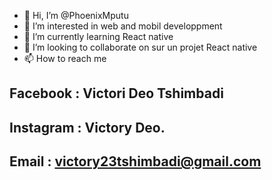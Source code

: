 - 👋 Hi, I’m @PhoenixMputu
- 👀 I’m interested in web and mobil developpment
- 🌱 I’m currently learning React native
- 💞️ I’m looking to collaborate on sur un projet React native
- 📫 How to reach me
## Facebook : Victori Deo Tshimbadi
## Instagram : Victory Deo.
## Email : victory23tshimbadi@gmail.com

<!---
PhoenixMputu/PhoenixMputu is a ✨ special ✨ repository because its `README.md` (this file) appears on your GitHub profile.
You can click the Preview link to take a look at your changes.
--->
